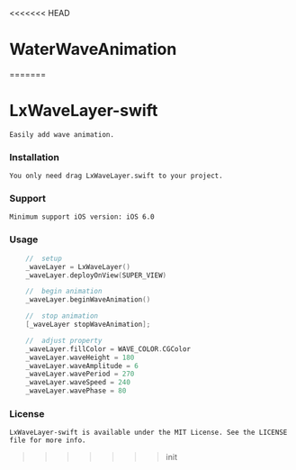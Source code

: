 <<<<<<< HEAD
# WaterWaveAnimation
=======
# LxWaveLayer-swift
    Easily add wave animation.

### Installation
    You only need drag LxWaveLayer.swift to your project.

### Support
    Minimum support iOS version: iOS 6.0

### Usage
```swift
    //  setup
    _waveLayer = LxWaveLayer()
    _waveLayer.deployOnView(SUPER_VIEW)

    //  begin animation
    _waveLayer.beginWaveAnimation()

    //  stop animation
    [_waveLayer stopWaveAnimation];

    //  adjust property
    _waveLayer.fillColor = WAVE_COLOR.CGColor
    _waveLayer.waveHeight = 180
    _waveLayer.waveAmplitude = 6
    _waveLayer.wavePeriod = 270
    _waveLayer.waveSpeed = 240
    _waveLayer.wavePhase = 80

```

### License
    LxWaveLayer-swift is available under the MIT License. See the LICENSE file for more info.
>>>>>>> init
